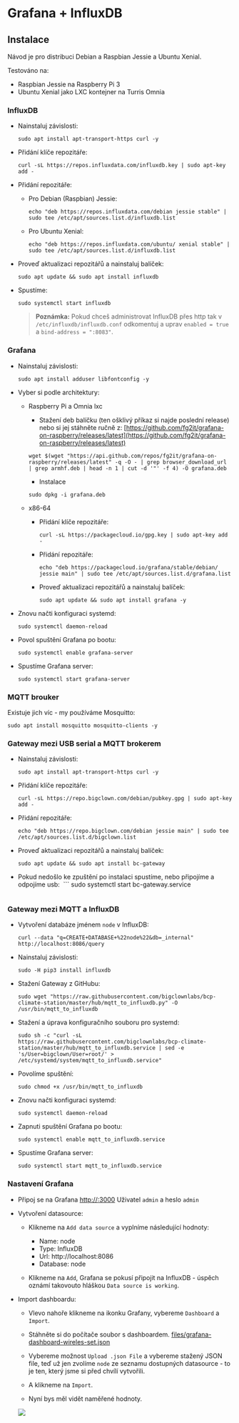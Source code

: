 # Grafana + InfluxDB



## Instalace

Návod je pro distribuci Debian a Raspbian Jessie a Ubuntu Xenial.

Testováno na:

* Raspbian Jessie na Raspberry Pi 3
* Ubuntu Xenial jako LXC kontejner na Turris Omnia

### InfluxDB

* Nainstaluj závislosti:
  ```
  sudo apt install apt-transport-https curl -y
  ```

* Přidání klíče repozitáře:
  ```
  curl -sL https://repos.influxdata.com/influxdb.key | sudo apt-key add -
  ```

* Přidání repozitáře:

  * Pro Debian (Raspbian) Jessie:
    ```
    echo "deb https://repos.influxdata.com/debian jessie stable" | sudo tee /etc/apt/sources.list.d/influxdb.list
    ```
  * Pro Ubuntu Xenial:
    ```
    echo "deb https://repos.influxdata.com/ubuntu/ xenial stable" | sudo tee /etc/apt/sources.list.d/influxdb.list
    ```

* Proveď aktualizaci repozitářů a nainstaluj balíček:
  ```
  sudo apt update && sudo apt install influxdb
  ```

* Spustíme:
  ```
  sudo systemctl start influxdb
  ```

  > **Poznámka:** Pokud chceš administrovat InfluxDB přes http tak v `/etc/influxdb/influxdb.conf` odkomentuj a uprav `enabled = true` a `bind-address = ":8083"`.

### Grafana

* Nainstaluj závislosti:
  ```
  sudo apt install adduser libfontconfig -y
  ```

* Vyber si podle architektury:

  * Raspberry Pi a Omnia lxc

    * Stažení deb balíčku (ten ošklivý příkaz si najde poslední release) nebo si jej stáhněte ručně z: [https://github.com/fg2it/grafana-on-raspberry/releases/latest](https://github.com/fg2it/grafana-on-raspberry/releases/latest)
    ```
    wget $(wget "https://api.github.com/repos/fg2it/grafana-on-raspberry/releases/latest" -q -O - | grep browser_download_url | grep armhf.deb | head -n 1 | cut -d '"' -f 4) -O grafana.deb
    ```

    * Instalace
    ```
    sudo dpkg -i grafana.deb
    ```

  * x86-64
    * Přidání klíče repozitáře:
      ```
      curl -sL https://packagecloud.io/gpg.key | sudo apt-key add -
      ```
    * Přidání repozitáře:
      ```
      echo "deb https://packagecloud.io/grafana/stable/debian/ jessie main" | sudo tee /etc/apt/sources.list.d/grafana.list
      ```
    * Proveď aktualizaci repozitářů a nainstaluj balíček:
      ```
      sudo apt update && sudo apt install grafana -y
      ```

* Znovu načti konfiguraci systemd:
  ```
  sudo systemctl daemon-reload
  ```

* Povol spuštění Grafana po bootu:
  ```
  sudo systemctl enable grafana-server
  ```

* Spustíme Grafana server:
  ```
  sudo systemctl start grafana-server
  ```

### MQTT brouker

Existuje jich víc - my používáme Mosquitto:

```
sudo apt install mosquitto mosquitto-clients -y
```

### Gateway mezi USB serial a MQTT brokerem

* Nainstaluj závislosti:
  ```
  sudo apt install apt-transport-https curl -y
  ```

* Přidání klíče repozitáře:
  ```
  curl -sL https://repo.bigclown.com/debian/pubkey.gpg | sudo apt-key add -
  ```

* Přidání repozitáře:
  ```
  echo "deb https://repo.bigclown.com/debian jessie main" | sudo tee /etc/apt/sources.list.d/bigclown.list
  ```

* Proveď aktualizaci repozitářů a nainstaluj balíček:
  ```
  sudo apt update && sudo apt install bc-gateway
  ```

* Pokud nedošlo ke zpuštění po instalaci spustíme, nebo připojíme a odpojíme usb:
  ```
  sudo systemctl start bc-gateway.service
  ```

### Gateway mezi MQTT a InfluxDB

* Vytvoření databáze jménem `node` v InfluxDB:
  ```
  curl --data "q=CREATE+DATABASE+%22node%22&db=_internal" http://localhost:8086/query
  ```

* Nainstaluj závislosti:
  ```
  sudo -H pip3 install influxdb
  ```

* Stažení Gateway z GitHubu:
  ```
  sudo wget "https://raw.githubusercontent.com/bigclownlabs/bcp-climate-station/master/hub/mqtt_to_influxdb.py" -O /usr/bin/mqtt_to_influxdb
  ```

* Stažení a úprava konfiguračního souboru pro systemd:
  ```
  sudo sh -c "curl -sL https://raw.githubusercontent.com/bigclownlabs/bcp-climate-station/master/hub/mqtt_to_influxdb.service | sed -e 's/User=bigclown/User=root/' > /etc/systemd/system/mqtt_to_influxdb.service"
  ```
* Povolíme spuštění:
  ```
  sudo chmod +x /usr/bin/mqtt_to_influxdb
  ```

* Znovu načti konfiguraci systemd:
  ```
  sudo systemctl daemon-reload
  ```

* Zapnuti spuštění Grafana po bootu:
  ```
  sudo systemctl enable mqtt_to_influxdb.service
  ```

* Spustíme Grafana server:
  ```
  sudo systemctl start mqtt_to_influxdb.service
  ```

### Nastavení Grafana

* Připoj se na Grafana [http://<ip>:3000](http://<ip>:3000)  Uživatel `admin` a heslo `admin`

* Vytvoření datasource:

  * Klikneme na `Add data source` a vyplníme následující hodnoty:
    * Name: node
    * Type: InfluxDB
    * Url: http://localhost:8086
    * Database: node

  * Klikneme na `Add`, Grafana se pokusí připojit na InfluxDB - úspěch oznámí takovouto hláškou `Data source is working`.

* Import dashboardu:

  * Vlevo nahoře klikneme na ikonku Grafany, vybereme `Dashboard` a `Import`.

  * Stáhněte si do počítače soubor s dashboardem. [files/grafana-dashboard-wireles-set.json](files/grafana-dashboard-wireles-set.json)

  * Vybereme možnost `Upload .json File` a vybereme stažený JSON file, teď už jen zvolíme `node` ze seznamu dostupných datasource - to je ten, který jsme si před chvílí vytvořili.

  * A klikneme na `Import`.

  * Nyní bys měl vidět naměřené hodnoty.

  ![](grafana.png)


